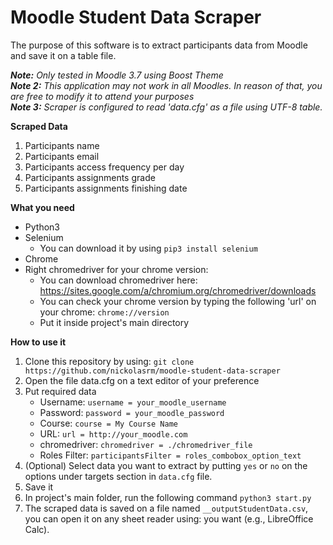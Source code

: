 # Moodle Student Data Scraper
The purpose of this software is to extract participants data from Moodle and save it on a table file.

_**Note:** Only tested in Moodle 3.7 using Boost Theme_  
_**Note 2:** This application may not work in all Moodles. In reason of that, you are free to modify it to attend your purposes_  
_**Note 3:** Scraper is configured to read 'data.cfg' as a file using UTF-8 table._

**Scraped Data**
1. Participants name
2. Participants email
3. Participants access frequency per day
4. Participants assignments grade
5. Participants assignments finishing date

**What you need**
* Python3
* Selenium
   * You can download it by using `pip3 install selenium`
* Chrome
* Right chromedriver for your chrome version:
   * You can download chromedriver here: https://sites.google.com/a/chromium.org/chromedriver/downloads 
   * You can check your chrome version by typing the following 'url' on your chrome: `chrome://version`
   * Put it inside project's main directory

**How to use it**
1. Clone this repository by using: `git clone https://github.com/nickolasrm/moodle-student-data-scraper`
2. Open the file data.cfg on a text editor of your preference
3. Put required data
   * Username: `username = your_moodle_username`
   * Password: `password = your_moodle_password`
   * Course: `course = My Course Name`
   * URL: `url = http://your_moodle.com`
   * chromedriver: `chromedriver = ./chromedriver_file`
   * Roles Filter: `participantsFilter = roles_combobox_option_text`
4. (Optional) Select data you want to extract by putting `yes` or `no` on the options under targets section in `data.cfg` file.
5. Save it
6. In project's main folder, run the following command `python3 start.py`
7. The scraped data is saved on a file named `__outputStudentData.csv`, you can open it on any sheet reader using:  you want (e.g., LibreOffice Calc).
